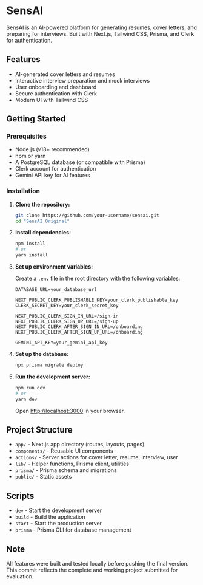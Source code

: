# SensAI

SensAI is an AI-powered platform for generating resumes, cover letters, and preparing for interviews. Built with Next.js, Tailwind CSS, Prisma, and Clerk for authentication.

## Features
- AI-generated cover letters and resumes
- Interactive interview preparation and mock interviews
- User onboarding and dashboard
- Secure authentication with Clerk
- Modern UI with Tailwind CSS

## Getting Started

### Prerequisites
- Node.js (v18+ recommended)
- npm or yarn
- A PostgreSQL database (or compatible with Prisma)
- Clerk account for authentication
- Gemini API key for AI features

### Installation

1. **Clone the repository:**
   ```bash
   git clone https://github.com/your-username/sensai.git
   cd "SensAI Original"
   ```

2. **Install dependencies:**
   ```bash
   npm install
   # or
   yarn install
   ```

3. **Set up environment variables:**

   Create a `.env` file in the root directory with the following variables:

   ```
   DATABASE_URL=your_database_url

   NEXT_PUBLIC_CLERK_PUBLISHABLE_KEY=your_clerk_publishable_key
   CLERK_SECRET_KEY=your_clerk_secret_key

   NEXT_PUBLIC_CLERK_SIGN_IN_URL=/sign-in
   NEXT_PUBLIC_CLERK_SIGN_UP_URL=/sign-up
   NEXT_PUBLIC_CLERK_AFTER_SIGN_IN_URL=/onboarding
   NEXT_PUBLIC_CLERK_AFTER_SIGN_UP_URL=/onboarding

   GEMINI_API_KEY=your_gemini_api_key
   ```

4. **Set up the database:**
   ```bash
   npx prisma migrate deploy
   ```

5. **Run the development server:**
   ```bash
   npm run dev
   # or
   yarn dev
   ```

   Open [http://localhost:3000](http://localhost:3000) in your browser.

## Project Structure

- `app/` - Next.js app directory (routes, layouts, pages)
- `components/` - Reusable UI components
- `actions/` - Server actions for cover letter, resume, interview, user
- `lib/` - Helper functions, Prisma client, utilities
- `prisma/` - Prisma schema and migrations
- `public/` - Static assets

## Scripts

- `dev` - Start the development server
- `build` - Build the application
- `start` - Start the production server
- `prisma` - Prisma CLI for database management

## Note
All features were built and tested locally before pushing the final version. This commit reflects the complete and working project submitted for evaluation.